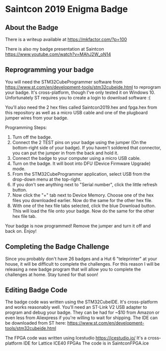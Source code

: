 # Saintcon 2019 Enigma Badge

## About the Badge
There is a writeup available at https://mkfactor.com/?p=100

There is also my badge presentation at Saintcon https://www.youtube.com/watch?v=MAhJ2W_oN14

## Reprogramming your badge
You will need the STM32CubeProgrammer software from https://www.st.com/en/development-tools/stm32cubeide.html to reprogram your badge.
It's cross-platform, though I've only tested it on Windows 10. Unfortunately ST requires you to create a login to download software :(

You'll also need the 2 hex files called Saintcon2019.hex and fpga.hex from this repository as well as a micro USB cable and one of the plugboard jumper wires from your badge.

Programming Steps:
1. Turn off the badge.
2. Connect the 2 TEST pins on your badge using the jumper (On the bottom-right side of your badge). If you haven't soldered that connector, you can put the jumper in from the back and hold it.
3. Connect the badge to your computer using a micro USB cable.
4. Turn on the badge. It will boot into DFU (Device Firmware Upgrade) mode.
5. From the STM32CubeProgrammer application, select USB from the drop-down menu at the top-right.
6. If you don't see anything next to "Serial number", click the little refresh button.
7. Now click the "+" tab next to Device Memory. Choose one of the hex files you downloaded earlier. Now do the same for the other hex file.
8. With one of the hex file tabs selected, click the blue Download button. This will load the file onto your badge. Now do the same for the other hex file tab.

Your badge is now programmed! Remove the jumper and turn it off and back on. Enjoy!


## Completing the Badge Challenge
Since you probably don't have 26 badges and a Hut 6 "teleprinter" at your house, it will be difficult to complete the challenges. For this reason I will be releasing a new badge program that will allow you to complete the challenges at home. Stay tuned for that soon!

## Editing Badge Code
The badge code was written using the STM32CubeIDE. It's cross-platform and works reasonably well. You'll need an ST-Link V2 USB adapter to program and debug your badge. They can be had for ~$10 from Amazon or even less from Aliexpress if you're willing to wait for shipping.
The IDE can be downloaded from ST here: https://www.st.com/en/development-tools/stm32cubeide.html

The FPGA code was written using Icestudio https://icestudio.io/ It's a cross-platform IDE for Lattice ICE40 FPGAs
The code is in SaintconFPGA.ice
